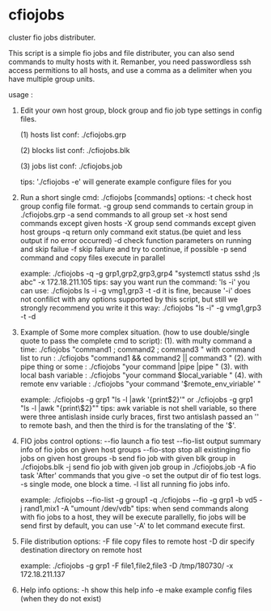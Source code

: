 # cfiojobs
cluster fio jobs distributer.

This script is a simple fio jobs and file distributer, you can also send commands to multy hosts with it.
Remanber, you need passwordless ssh access permitions to all hosts, and use a comma as a delimiter when you have multiple group units.

usage :
1. Edit your own host group, block group and fio job type settings in config files.

   (1)     hosts  list conf:   ./cfiojobs.grp
   
   (2)     blocks list conf:   ./cfiojobs.blk
   
   (3)     jobs   list conf:   ./cfiojobs.job

   tips: './cfiojobs -e' will generate example configure files for you

2. Run a short single cmd: 
   ./cfiojobs <options> [commands]
   options: 
           -t            check host group config file format.
           -g group      send commands to certain group in ./cfiojobs.grp
           -a            send commands to all group set
           -x host       send commands except given hosts
           -X group      send commands except given host groups
           -q            return only command exit status.(be quiet and less output if no error occurred)
           -d            check function parameters on running and skip failue
           -f            skip failure and try to continue, if possible
           -p            send command and copy files execute in parallel

   example: ./cfiojobs -q -g grp1,grp2,grp3,grp4 "systemctl status sshd ;ls abc" -x 172.18.211.105
      tips:
      say you want run the command:
              'ls -i' 
      you can use: 
              ./cfiojobs ls -i -g vmg1,grp3 -t -d
      it is fine, because '-i' does not confilict with any options supported by this script,
      but still we strongly recommend you write it this way:
              ./cfiojobs "ls -i" -g vmg1,grp3 -t -d

3. Example of Some more complex situation. (how to use double/single quote to pass the complete cmd to script):
   (1). with multy command a time:  ./cfiojobs "command1 ;  command2 ;  command3 "
        with command list to run :  ./cfiojobs "command1 && command2 || command3 "
   (2). with pipe thing or some  :  ./cfiojobs "your command |pipe |pipe "
   (3). with local bash variable :  ./cfiojobs "your command $local_variable "
   (4). with remote env variable :  ./cfiojobs "your command '$remote_env_viriable' " 

   example: ./cfiojobs -g grp1 "ls -l |awk '{print\$2}'"
         or ./cfiojobs -g grp1 "ls -l |awk \"{print\\\$2}\""
      tips: awk variable is not shell variable, so there were three antislash inside curly braces,
            first two antislash passed an '\' to remote bash, and then the third is for the translating of the '$'.

4. FIO jobs control
   options:
           --fio         launch a fio test
           --fio-list    output summary info of fio jobs on given host groups
           --fio-stop    stop all existinging fio jobs on given host groups
           -b            send fio job with given blk group in ./cfiojobs.blk
           -j            send fio job with given job group in ./cfiojobs.job
           -A            fio task 'After' commands that you give
           -o            set the output dir of fio test logs.
           -s            single mode, one block a time.
           -l            list all running fio jobs info.

   example: ./cfiojobs --fio-list -g group1 -q
            ./cfiojobs --fio -g grp1 -b vd5 -j rand1,mix1 -A "umount /dev/vdb"
      tips:
      when send commands along with fio jobs to a host, they will be execute parallelly,
      fio jobs will be send first by default, you can use '-A' to let command execute first.

5. File distribution
   options:
           -F file       copy files to remote host
           -D dir        specify destination directory on remote host

   example: ./cfiojobs -g grp1 -F file1,file2,file3 -D /tmp/180730/ -x 172.18.211.137

6. Help info
   options:
           -h            show this help info
           -e            make example config files (when they do not exist)
